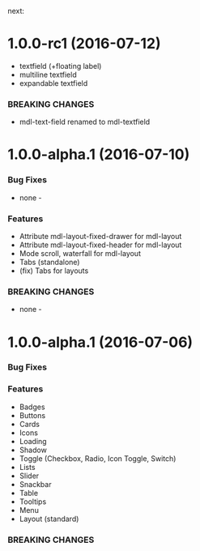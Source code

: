 next:

<a name="1.0.0-rc1"></a>
# 1.0.0-rc1 (2016-07-12)

* textfield (+floating label)
* multiline textfield
* expandable textfield

### BREAKING CHANGES
* mdl-text-field renamed to mdl-textfield

<a name="1.0.0-alpha.2"></a>
# 1.0.0-alpha.1 (2016-07-10)

### Bug Fixes
- none -

### Features
* Attribute mdl-layout-fixed-drawer for mdl-layout
* Attribute mdl-layout-fixed-header for mdl-layout
* Mode scroll, waterfall for mdl-layout
* Tabs (standalone)
* (fix) Tabs for layouts

### BREAKING CHANGES
- none -

<a name="1.0.0-alpha.1"></a>
# 1.0.0-alpha.1 (2016-07-06)

### Bug Fixes

### Features
* Badges
* Buttons 
* Cards
* Icons
* Loading
* Shadow
* Toggle (Checkbox, Radio, Icon Toggle, Switch)
* Lists
* Slider
* Snackbar
* Table
* Tooltips
* Menu
* Layout (standard)

### BREAKING CHANGES